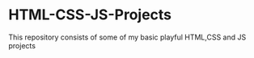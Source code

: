 # HTML-CSS-JS-Projects
This repository consists of some of my basic playful HTML,CSS and JS projects 
